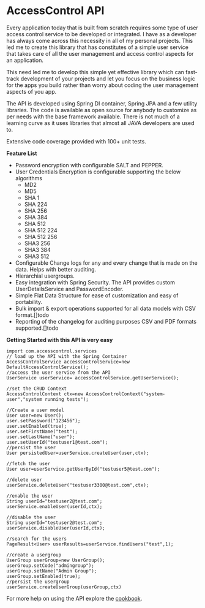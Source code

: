 # AccessControl API
Every application today that is built from scratch requires some type of user access control service to be developed or integrated. I have as a developer has always come across this necessity in all of my personal projects. This led me to create this library that has constitutes of a simple user service that takes care of all the user management and access control aspects for an application.

This need led me to develop this simple yet effective library which can fast-track development of your projects and let you focus on the business logic for the apps you build rather than worry about coding the user management aspects of you app.

The API is developed using Spring DI container, Spring JPA and a few utility libraries. The code is available as open source for anybody to customize as per needs with the base framework available. There is not much of a learning curve as it uses libraries that almost all JAVA developers are used to.

Extensive code coverage provided with 100+ unit tests.

**Feature List**

- Password encryption with configurable SALT and PEPPER.
- User Credentials Encryption is configurable supporting the below algorithms
    - MD2
    - MD5
    - SHA 1
    - SHA 224
    - SHA 256
    - SHA 384
    - SHA 512
    - SHA 512 224
    - SHA 512 256
    - SHA3 256
    - SHA3 384
    - SHA3 512
- Configurable Change logs for any and every change that is made on the data. Helps with better auditing.
- Hierarchial usergroups.
- Easy integration with Spring Security. The API provides custom UserDetailsService and PasswordEncoder.
- Simple Flat Data Structure for ease of customization and easy of portability.
- Bulk import & export operations supported for all data models with CSV format.[]todo
- Reporting of the changelog for auditing purposes CSV and PDF formats supported.[]todo


**Getting Started with this API is very easy**
```
import com.accesscontrol.services
// load up the API with the Spring Container
AccessControlService accessControlService=new DefaultAccessControlService();
//access the user service from the API
UserService userService= accessControlService.getUserService();

//set the CRUD Context
AccessControlContext ctx=new AccessControlContext("system-user","system running tests");

//Create a user model
User user=new User();
user.setPassword("123456");
user.setEnabled(true);
user.setFirstName("test");
user.setLastName("user");
user.setUserId("testuser1@test.com");
//persist the user
User persistedUser=userService.createUser(user,ctx);

//fetch the user
User user=userService.getUserById("testuser5@test.com");

//delete user
userService.deleteUser("testuser3300@test.com",ctx);

//enable the user
String userId="testuser2@test.com";
userService.enableUser(userId,ctx);

//disable the user
String userId="testuser2@test.com";
userService.disableUser(userId,ctx);

//search for the users
PageResult<User> userResults=userService.findUsers("test",1);

//create a usergroup
UserGroup userGroup=new UserGroup();
userGroup.setCode("admingroup");
userGroup.setName("Admin Group");
userGroup.setEnabled(true);
//persist the usergroup
userService.createUserGroup(userGroup,ctx)

```



For more help on using the API explore the [cookbook](https://github.com/kgsnipes/access-control/wiki/Cookbook).



